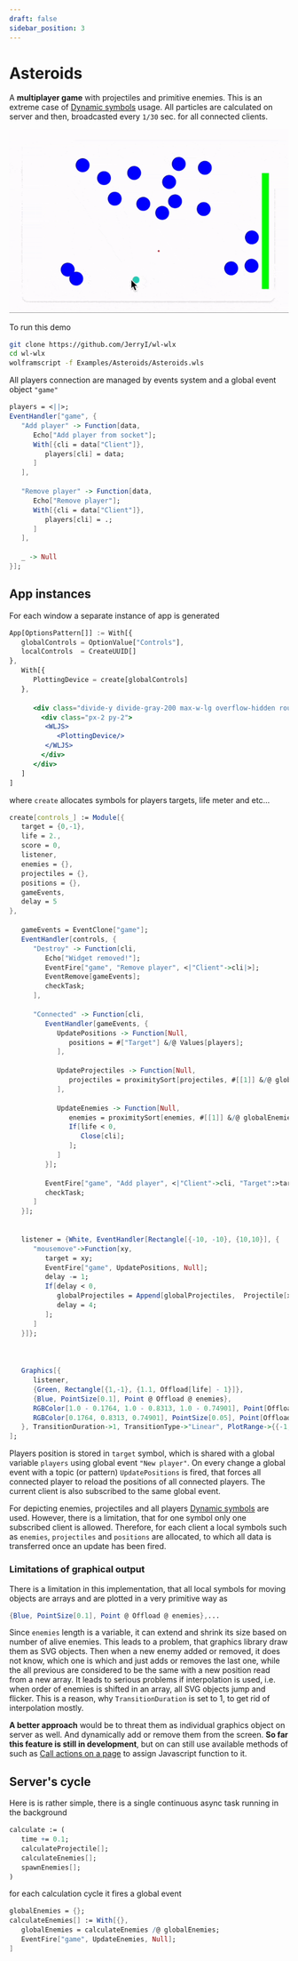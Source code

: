 ```yaml
---
draft: false
sidebar_position: 3
---
```

# Asteroids
A __multiplayer game__ with projectiles and primitive enemies. This is an extreme case of [Dynamic symbols](WLX/dynamics.md#Dynamic%20symbols) usage. All particles are calculated on server and then, broadcasted every `1/30` sec. for all connected clients. 

![](../../img/Asteroids1-ezgif.com-optimize.gif)

To run this demo 

```bash
git clone https://github.com/JerryI/wl-wlx
cd wl-wlx
wolframscript -f Examples/Asteroids/Asteroids.wls
```

All players connection are managed by events system and a global event object `"game"`

```mathematica
players = <||>;
EventHandler["game", {
   "Add player" -> Function[data,
      Echo["Add player from socket"];
      With[{cli = data["Client"]},
         players[cli] = data;
      ]
   ],

   "Remove player" -> Function[data,
      Echo["Remove player"];
      With[{cli = data["Client"]},
         players[cli] = .;
      ]
   ],

   _ -> Null
}];
```
## App instances
For each window a separate instance of app is generated

```jsx
App[OptionsPattern[]] := With[{
   globalControls = OptionValue["Controls"],
   localControls  = CreateUUID[]
},
   With[{
      PlottingDevice = create[globalControls]
   },

      <div class="divide-y divide-gray-200 max-w-lg overflow-hidden rounded-lg bg-white shadow">
        <div class="px-2 py-2">
         <WLJS>
            <PlottingDevice/> 
         </WLJS>
        </div>
      </div>
   ]
]
```

where `create` allocates symbols for players targets, life meter and etc...

```mathematica
create[controls_] := Module[{
   target = {0,-1},
   life = 2.,
   score = 0,
   listener,
   enemies = {},
   projectiles = {},
   positions = {},
   gameEvents,
   delay = 5
},

   gameEvents = EventClone["game"];
   EventHandler[controls, {
      "Destroy" -> Function[cli,
         Echo["Widget removed!"];
         EventFire["game", "Remove player", <|"Client"->cli|>];
         EventRemove[gameEvents];
         checkTask;
      ],

      "Connected" -> Function[cli,
         EventHandler[gameEvents, {
            UpdatePositions -> Function[Null,
               positions = #["Target"] &/@ Values[players];
            ],

            UpdateProjectiles -> Function[Null,
               projectiles = proximitySort[projectiles, #[[1]] &/@ globalProjectiles];
            ],

            UpdateEnemies -> Function[Null,
               enemies = proximitySort[enemies, #[[1]] &/@ globalEnemies];
               If[life < 0, 
                  Close[cli];
               ];
            ]
         }];

         EventFire["game", "Add player", <|"Client"->cli, "Target":>target, "Life":>life|>];
         checkTask;
      ]
   }]; 


   listener = {White, EventHandler[Rectangle[{-10, -10}, {10,10}], {
      "mousemove"->Function[xy, 
         target = xy;
         EventFire["game", UpdatePositions, Null];
         delay -= 1;
         If[delay < 0,
            globalProjectiles = Append[globalProjectiles,  Projectile[xy + {0, 0.05}, {RandomReal[{-0.03,0.03}], 0.15}, 2]];
            delay = 4;
         ];
      ]
   }]};



   Graphics[{
      listener, 
      {Green, Rectangle[{1,-1}, {1.1, Offload[life] - 1}]},
      {Blue, PointSize[0.1], Point @ Offload @ enemies},
      RGBColor[1.0 - 0.1764, 1.0 - 0.8313, 1.0 - 0.74901], Point[Offload @ projectiles],
      RGBColor[0.1764, 0.8313, 0.74901], PointSize[0.05], Point[Offload @ positions]
   }, TransitionDuration->1, TransitionType->"Linear", PlotRange->{{-1,1}, {-1,1}}]
];
```

Players position is stored in `target` symbol, which is shared with a global variable `players` using global event `"New player"`. On every change a global event with a topic (or pattern) `UpdatePositions` is fired, that forces all connected player to reload the positions of all connected players. The current client is also subscribed to the same global event.

For depicting enemies, projectiles and all players [Dynamic symbols](WLX/dynamics.md#Dynamic%20symbols) are used. However, there is a limitation, that for one symbol only one subscribed client is allowed. Therefore, for each client a local symbols such as `enemies`, `projectiles` and `positions` are allocated, to which all data is transferred once an update has been fired.

### Limitations of graphical output
There is a limitation in this implementation, that all local symbols for moving objects are arrays and are plotted in a very primitive way as

```mathematica
{Blue, PointSize[0.1], Point @ Offload @ enemies},...
```
Since `enemies` length is a variable, it can extend and shrink its size based on number of alive enemies. This leads to a problem, that graphics library draw them as SVG objects. Then when a new enemy added or removed, it does not know, which one is which and just adds or removes the last one, while the all previous are considered to be the same with a new position read from a new array. It leads to serious problems if interpolation is used, i.e. when order of enemies is shifted in an array, all SVG objects jump and flicker. This is a reason, why `TransitionDuration` is set to 1, to get rid of interpolation mostly.

__A better approach__ would be to threat them as individual graphics object on server as well. And dynamically add or remove them from the screen. __So far this feature is still in development__, but on can still use available methods of such as [Call actions on a page](WLX/dynamics.md#Call%20actions%20on%20a%20page) to assign Javascript function to it.

## Server's cycle
Here is is rather simple, there is a single continuous async task running in the background

```mathematica
calculate := (
   time += 0.1;
   calculateProjectile[];
   calculateEnemies[];
   spawnEnemies[];
)
```

for each calculation cycle it fires a global event

```mathematica
globalEnemies = {};
calculateEnemies[] := With[{},
   globalEnemies = calculateEnemies /@ globalEnemies;
   EventFire["game", UpdateEnemies, Null];
]
```

